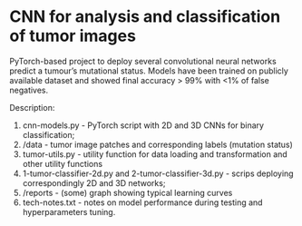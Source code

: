# CNN for analysis and classification of tumor images 
PyTorch-based project to deploy several convolutional neural networks predict a tumour’s mutational status. 
Models have been trained on publicly available dataset and showed final accuracy > 99% with <1% of false negatives.

Description:
1. cnn-models.py - PyTorch script with 2D and 3D CNNs for binary classification;
2. /data - tumor image patches and corresponding labels (mutation status)
3. tumor-utils.py - utility function for data loading and transformation and other utility functions
4. 1-tumor-classifier-2d.py and 2-tumor-classifier-3d.py  - scrips deploying correspondingly 2D and 3D networks;
5. /reports - (some) graph showing typical learning curves
6. tech-notes.txt  - notes on model performance during testing and hyperparameters tuning.
